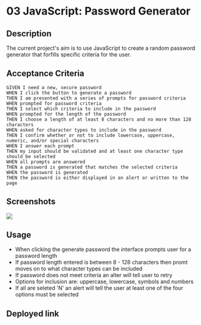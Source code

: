 # 03 JavaScript: Password Generator

## Description 

The current project's aim is to use JavaScript to create a random password generator that forfills specific criteria for the user.

## Acceptance Criteria

```
GIVEN I need a new, secure password
WHEN I click the button to generate a password
THEN I am presented with a series of prompts for password criteria
WHEN prompted for password criteria
THEN I select which criteria to include in the password
WHEN prompted for the length of the password
THEN I choose a length of at least 8 characters and no more than 128 characters
WHEN asked for character types to include in the password
THEN I confirm whether or not to include lowercase, uppercase, numeric, and/or special characters
WHEN I answer each prompt
THEN my input should be validated and at least one character type should be selected
WHEN all prompts are answered
THEN a password is generated that matches the selected criteria
WHEN the password is generated
THEN the password is either displayed in an alert or written to the page
```

## Screenshots 
![](https://github.com/Charl1410/week-3-passwordGenerator/blob/master/Develop/Screenshots/Screenshot%201.png)
 
## Usage 

* When clicking the generate password the interface prompts user for a password length
* If password length entered is between 8 - 128 characters then promt moves on to what character types can be included 
* If password does not meet criteria an alter will tell user to retry
* Options for inclusion are: uppercase, lowercase, symbols and numbers
* If all are seleted 'N' an alert will tell the user at least one of the four options must be selected 

## Deployed link 



